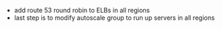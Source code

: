 * add route 53 round robin to ELBs in all regions
* last step is to modify autoscale group to run up servers in all regions
